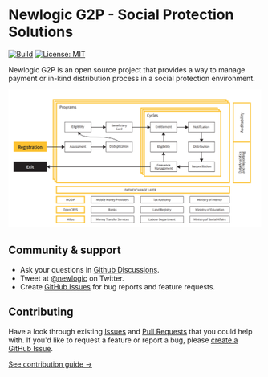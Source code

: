 # Newlogic G2P - Social Protection Solutions

[![Build](https://img.shields.io/github/workflow/status/newlogic/newlogic-g2p/pre-commit?color=%23FA9BFA&label=Build)](https://github.com/newlogic/newlogic-g2p/actions)
[![License: MIT](https://img.shields.io/badge/License-LGPL_3.0-blue.svg)](https://opensource.org/licenses/LGPL-3.0)

Newlogic G2P is an open source project that provides a way to manage payment or in-kind distribution process
in a social protection environment.

![Newlogic G2P Overview](newlogic_g2p_overview.png)

## Community & support

- Ask your questions in [Github Discussions](https://github.com/newlogic/newlogic-g2p/discussions).
- Tweet at [@newlogic](https://twitter.com/newlogic) on Twitter.
- Create [GitHub Issues](https://github.com/newlogic/newlogic-g2p/issues) for bug reports and feature
  requests.

## Contributing

Have a look through existing [Issues](https://github.com/newlogic/newlogic-g2p/issues) and
[Pull Requests](https://github.com/newlogic/newlogic-g2p/pulls) that you could help with. If you'd like to
request a feature or report a bug, please
[create a GitHub Issue](https://github.com/newlogic/newlogic-g2p/issues).

[See contribution guide →](https://github.com/newlogic/newlogic-g2p/blob/master/CONTRIBUTING.md)
